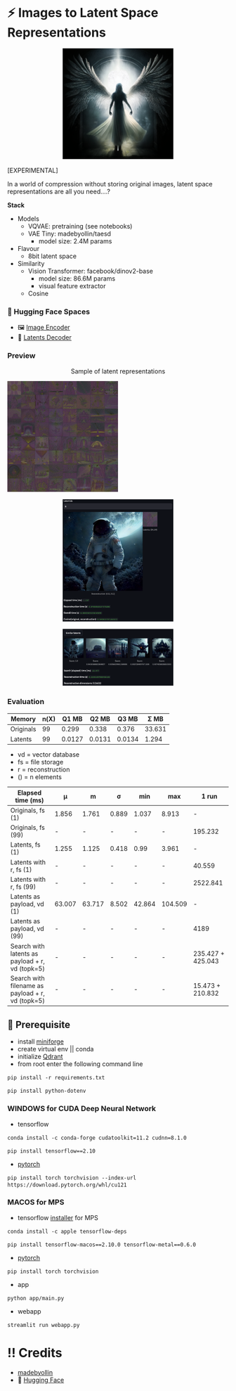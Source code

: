 # ⚡ Images to Latent Space Representations

<p align='center'>
  <img width='50%' src="/asset/angel.png">
</p>

[EXPERIMENTAL]

In a world of compression without storing original images, latent space representations are all you need....?

**Stack**

- Models
    - VQVAE: pretraining (see notebooks)
    - VAE Tiny: madebyollin/taesd
      - model size: 2.4M params
- Flavour
    - 8bit latent space
- Similarity
  - Vision Transformer: facebook/dinov2-base
    - model size: 86.6M params
    - visual feature extractor
  - Cosine

### 🤗 Hugging Face Spaces

- 🖼 [Image Encoder](https://huggingface.co/spaces/ciCic/ImageEncoder)
- 🔢 [Latents Decoder](https://huggingface.co/spaces/ciCic/latents-decoder)

### Preview

<p align='center'>
<p align="center">Sample of latent representations</p>
  <img width='50%' src="/asset/latents.png">
</p>

<p align='center'>
  <img width='50%' src="/asset/astronaut.png">
</p>

<p align='center'>
  <img width='50%' src="/asset/similar_latents.png">
</p>

### Evaluation

| Memory    | n(X) | Q1 MB  | Q2 MB  | Q3  MB | Σ  MB  |
|-----------|------|--------|--------|--------|--------|
| Originals | 99   | 0.299  | 0.338  | 0.376  | 33.631 |
| Latents   | 99   | 0.0127 | 0.0131 | 0.0134 | 1.294  |

- vd = vector database
- fs = file storage
- r = reconstruction
- () = n elements

| Elapsed time (ms)                                | µ      | m      | σ     | min    | max     | 1 run                 |
|--------------------------------------------------|--------|--------|-------|--------|---------|-----------------------|
| Originals, fs (1)                                | 1.856  | 1.761  | 0.889 | 1.037  | 8.913   | -                     |
| Originals, fs (99)                               | -      | -      | -     | -      | -       | 195.232               |
| Latents, fs (1)                                  | 1.255  | 1.125  | 0.418 | 0.99   | 3.961   | -                     |
| Latents with r, fs (1)                           | -      | -      | -     | -      | -       | 40.559                |
| Latents with r, fs (99)                          | -      | -      | -     | -      | -       | 2522.841              |
| Latents as payload, vd (1)                       | 63.007 | 63.717 | 8.502 | 42.864 | 104.509 | -                     |
| Latents as payload, vd (99)                      | -      | -      | -     | -      | -       | 4189                  |
| Search with latents as payload + r, vd (topk=5)  | -      | -      | -     | -      | -       | 235.427 + 425.043     |
| Search with filename as payload + r, vd (topk=5) | -      | -      | -     | -      | -       | 15.473   +    210.832 |

## 🚀 Prerequisite

- install [miniforge](https://github.com/conda-forge/miniforge)
- create virtual env || conda
- initialize [Qdrant](https://qdrant.tech)
- from root enter the following command line

```commandline
pip install -r requirements.txt
```

```commandline
pip install python-dotenv
```

### **WINDOWS** for CUDA Deep Neural Network

- tensorflow

```commandline 
conda install -c conda-forge cudatoolkit=11.2 cudnn=8.1.0
```

```commandline
pip install tensorflow==2.10
```

- [pytorch](https://pytorch.org/get-started)

```commandline
pip install torch torchvision --index-url https://download.pytorch.org/whl/cu121
```

### **MACOS** for MPS

- tensorflow [installer](https://developer.apple.com/metal/tensorflow-plugin/) for MPS

```commandline 
conda install -c apple tensorflow-deps
```

```commandline
pip install tensorflow-macos==2.10.0 tensorflow-metal==0.6.0
```

- [pytorch](https://pytorch.org/get-started)

```commandline 
pip install torch torchvision
```

- app

```commandline
python app/main.py
```

- webapp

```commandline
streamlit run webapp.py
```

# !! Credits

- [madebyollin](https://github.com/madebyollin)
- 🤗 [Hugging Face](https://github.com/huggingface)